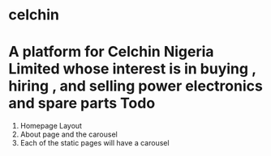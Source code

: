 # celchin
A platform for Celchin Nigeria Limited whose interest is in buying , hiring , and selling power electronics and spare parts 
Todo 
==== 
1. Homepage Layout 
2. About page and the carousel 
3. Each of the static pages will have a carousel
